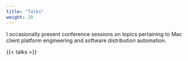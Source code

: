```yaml
---
title: "Talks"
weight: 20
---
```


I occasionally present conference sessions on topics pertaining to Mac client platform engineering and software distribution automation.

<!-- Edit talk information in data/talks.yaml -->
{{< talks >}}
